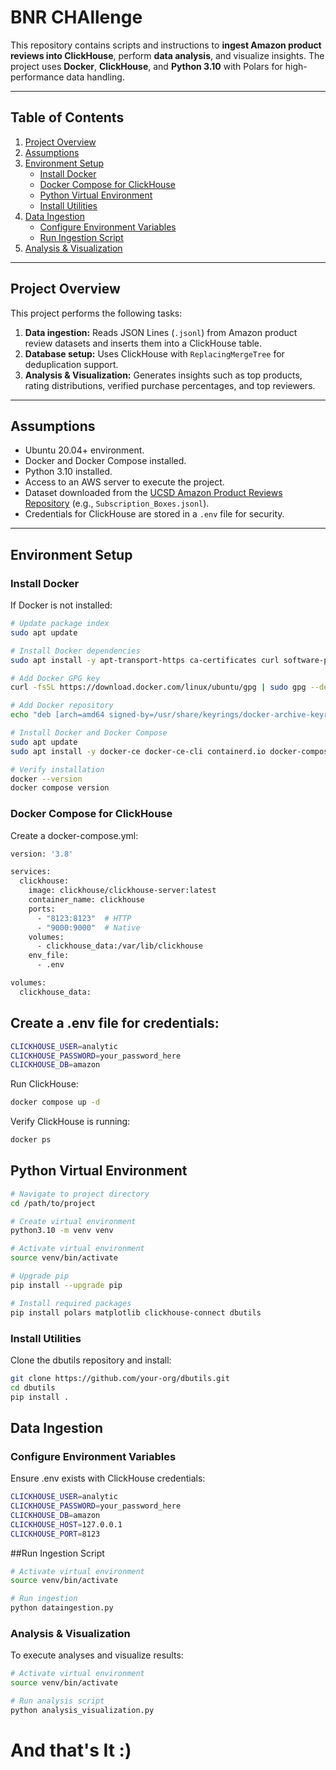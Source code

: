 # BNR CHAllenge

This repository contains scripts and instructions to **ingest Amazon product reviews into ClickHouse**, perform **data analysis**, and visualize insights. The project uses **Docker**, **ClickHouse**, and **Python 3.10** with Polars for high-performance data handling.

---

## Table of Contents

1. [Project Overview](#project-overview)  
2. [Assumptions](#assumptions)  
3. [Environment Setup](#environment-setup)  
    - [Install Docker](#install-docker)  
    - [Docker Compose for ClickHouse](#docker-compose-for-clickhouse)  
    - [Python Virtual Environment](#python-virtual-environment)  
    - [Install Utilities](#install-utilities)  
4. [Data Ingestion](#data-ingestion)  
    - [Configure Environment Variables](#configure-environment-variables)  
    - [Run Ingestion Script](#run-ingestion-script)  
5. [Analysis & Visualization](#analysis--visualization)  

---

## Project Overview

This project performs the following tasks:

1. **Data ingestion:** Reads JSON Lines (`.jsonl`) from Amazon product review datasets and inserts them into a ClickHouse table.  
2. **Database setup:** Uses ClickHouse with `ReplacingMergeTree` for deduplication support.  
3. **Analysis & Visualization:** Generates insights such as top products, rating distributions, verified purchase percentages, and top reviewers.  

---

## Assumptions

- Ubuntu 20.04+ environment.  
- Docker and Docker Compose installed.  
- Python 3.10 installed.  
- Access to an AWS server to execute the project.  
- Dataset downloaded from the [UCSD Amazon Product Reviews Repository](https://nijianmo.github.io/amazon/index.html) (e.g., `Subscription_Boxes.jsonl`).  
- Credentials for ClickHouse are stored in a `.env` file for security.  

---

## Environment Setup

### Install Docker

If Docker is not installed:

```bash
# Update package index
sudo apt update

# Install Docker dependencies
sudo apt install -y apt-transport-https ca-certificates curl software-properties-common

# Add Docker GPG key
curl -fsSL https://download.docker.com/linux/ubuntu/gpg | sudo gpg --dearmor -o /usr/share/keyrings/docker-archive-keyring.gpg

# Add Docker repository
echo "deb [arch=amd64 signed-by=/usr/share/keyrings/docker-archive-keyring.gpg] https://download.docker.com/linux/ubuntu $(lsb_release -cs) stable" | sudo tee /etc/apt/sources.list.d/docker.list > /dev/null

# Install Docker and Docker Compose
sudo apt update
sudo apt install -y docker-ce docker-ce-cli containerd.io docker-compose-plugin

# Verify installation
docker --version
docker compose version
```
### Docker Compose for ClickHouse

Create a docker-compose.yml:
```bash
version: '3.8'

services:
  clickhouse:
    image: clickhouse/clickhouse-server:latest
    container_name: clickhouse
    ports:
      - "8123:8123"  # HTTP
      - "9000:9000"  # Native
    volumes:
      - clickhouse_data:/var/lib/clickhouse
    env_file:
      - .env

volumes:
  clickhouse_data:
```
## Create a .env file for credentials:

```bash
CLICKHOUSE_USER=analytic
CLICKHOUSE_PASSWORD=your_password_here
CLICKHOUSE_DB=amazon
```
Run ClickHouse:
```bash
docker compose up -d
```
Verify ClickHouse is running:
```bash
docker ps
```

## Python Virtual Environment

```bash
# Navigate to project directory
cd /path/to/project

# Create virtual environment
python3.10 -m venv venv

# Activate virtual environment
source venv/bin/activate

# Upgrade pip
pip install --upgrade pip

# Install required packages
pip install polars matplotlib clickhouse-connect dbutils
```

### Install Utilities

Clone the dbutils repository and install:

```bash
git clone https://github.com/your-org/dbutils.git
cd dbutils
pip install .
```

## Data Ingestion

### Configure Environment Variables

Ensure .env exists with ClickHouse credentials:

```bash
CLICKHOUSE_USER=analytic
CLICKHOUSE_PASSWORD=your_password_here
CLICKHOUSE_DB=amazon
CLICKHOUSE_HOST=127.0.0.1
CLICKHOUSE_PORT=8123
```

##Run Ingestion Script

```bash
# Activate virtual environment
source venv/bin/activate

# Run ingestion
python dataingestion.py
```

### Analysis & Visualization

To execute analyses and visualize results:

```bash
# Activate virtual environment
source venv/bin/activate

# Run analysis script
python analysis_visualization.py
```

# And that's It :)









